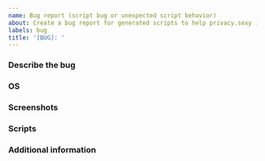```yaml
---
name: Bug report (script bug or unexpected script behavior)
about: Create a bug report for generated scripts to help privacy.sexy improve
labels: bug
title: '[BUG]: '
---
```


<!--
Thank you for reporting an issue with generated script(s).
Please fill in as much of the template below as you're able.
As a small open source project with small community, it can sometimes take a long time for issues to be addressed so please be patient. 
-->

### Describe the bug

<!-- A clear and concise description of what the bug is. -->

### OS

<!--
Which OS are you using? What version of OS you were using?
On Windows you can find it using "Start button" > "Settings" > "System" > "About".
On macOS you can find it using "Apple menu (top left corner)" > "About This Mac".
-->

### Screenshots

<!-- If applicable, add screenshots to help explain your problem. -->

### Scripts

<!-- Which scripts did you execute? If applicable, please paste the executed scripts or attach the generated privacy.sexy file . -->

### Additional information

<!-- Add any other context about the problem here. -->

